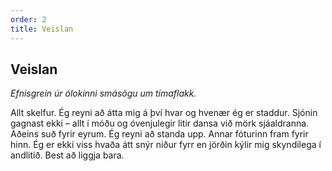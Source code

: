 ```yaml
---
order: 2
title: Veislan
---
```


## Veislan

*Efnisgrein úr ólokinni smásögu um tímaflakk.*

Allt skelfur. Ég reyni að átta mig á því hvar og hvenær ég er staddur. Sjónin gagnast ekki – allt í móðu og óvenjulegir litir dansa við mörk sjáaldranna. Aðeins suð fyrir eyrum. Ég reyni að standa upp. Annar fóturinn fram fyrir hinn. Ég er ekki viss hvaða átt snýr niður fyrr en jörðin kýlir mig skyndilega í andlitið. Best að liggja bara.
